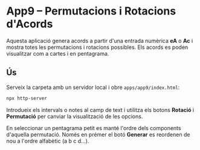 # App9 – Permutacions i Rotacions d'Acords

Aquesta aplicació genera acords a partir d'una entrada numèrica **eA** o **Ac** i mostra totes les permutacions i rotacions possibles. Els acords es poden visualitzar com a cartes i en pentagrama.

## Ús

Serveix la carpeta amb un servidor local i obre `apps/app9/index.html`:

```bash
npx http-server
```

Introdueix els intervals o notes al camp de text i utilitza els botons **Rotació** i **Permutació** per canviar la visualització de les opcions.

En seleccionar un pentagrama petit es manté l'ordre dels components d'aquella permutació. Només en prémer el botó **Generar** es reordenen de nou a l'ordre alfabètic (a b c d...).
